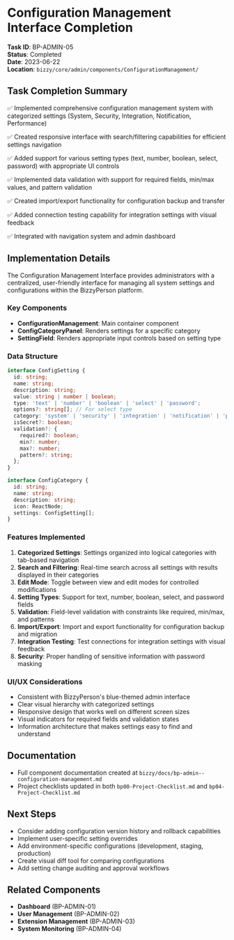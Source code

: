 # Configuration Management Interface Completion

**Task ID**: BP-ADMIN-05  
**Status**: Completed  
**Date**: 2023-06-22  
**Location**: `bizzy/core/admin/components/ConfigurationManagement/`  

## Task Completion Summary

✅ Implemented comprehensive configuration management system with categorized settings (System, Security, Integration, Notification, Performance)

✅ Created responsive interface with search/filtering capabilities for efficient settings navigation

✅ Added support for various setting types (text, number, boolean, select, password) with appropriate UI controls

✅ Implemented data validation with support for required fields, min/max values, and pattern validation

✅ Created import/export functionality for configuration backup and transfer

✅ Added connection testing capability for integration settings with visual feedback

✅ Integrated with navigation system and admin dashboard

## Implementation Details

The Configuration Management Interface provides administrators with a centralized, user-friendly interface for managing all system settings and configurations within the BizzyPerson platform.

### Key Components

- **ConfigurationManagement**: Main container component
- **ConfigCategoryPanel**: Renders settings for a specific category
- **SettingField**: Renders appropriate input controls based on setting type

### Data Structure

```typescript
interface ConfigSetting {
  id: string;
  name: string;
  description: string;
  value: string | number | boolean;
  type: 'text' | 'number' | 'boolean' | 'select' | 'password';
  options?: string[]; // For select type
  category: 'system' | 'security' | 'integration' | 'notification' | 'performance';
  isSecret?: boolean;
  validation?: {
    required?: boolean;
    min?: number;
    max?: number;
    pattern?: string;
  };
}

interface ConfigCategory {
  id: string;
  name: string;
  description: string;
  icon: ReactNode;
  settings: ConfigSetting[];
}
```

### Features Implemented

1. **Categorized Settings**: Settings organized into logical categories with tab-based navigation
2. **Search and Filtering**: Real-time search across all settings with results displayed in their categories
3. **Edit Mode**: Toggle between view and edit modes for controlled modifications
4. **Setting Types**: Support for text, number, boolean, select, and password fields
5. **Validation**: Field-level validation with constraints like required, min/max, and patterns
6. **Import/Export**: Import and export functionality for configuration backup and migration
7. **Integration Testing**: Test connections for integration settings with visual feedback
8. **Security**: Proper handling of sensitive information with password masking

### UI/UX Considerations

- Consistent with BizzyPerson's blue-themed admin interface
- Clear visual hierarchy with categorized settings
- Responsive design that works well on different screen sizes
- Visual indicators for required fields and validation states
- Information architecture that makes settings easy to find and understand

## Documentation

- Full component documentation created at `bizzy/docs/bp-admin--configuration-management.md`
- Project checklists updated in both `bp00-Project-Checklist.md` and `bp04-Project-Checklist.md`

## Next Steps

- Consider adding configuration version history and rollback capabilities
- Implement user-specific setting overrides
- Add environment-specific configurations (development, staging, production)
- Create visual diff tool for comparing configurations
- Add setting change auditing and approval workflows

## Related Components

- **Dashboard** (BP-ADMIN-01)
- **User Management** (BP-ADMIN-02)
- **Extension Management** (BP-ADMIN-03)
- **System Monitoring** (BP-ADMIN-04) 